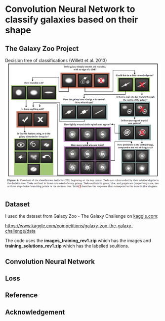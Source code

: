# Convolution Neural Network to classify galaxies based on their shape

## The Galaxy Zoo Project
 Decision tree of classifications (Willett et al. 2013)
![Decision tree](https://github.com/matheenm/GalaxyClassification/blob/main/Images/Decision_tree.png)

## Dataset
I used the dataset from  Galaxy Zoo - The Galaxy Challenge on [kaggle.com](www.kaggle.com):

https://www.kaggle.com/competitions/galaxy-zoo-the-galaxy-challenge/data

The code uses the **images_training_rev1.zip** which has the images and **training_solutions_rev1.zip** which has the labelled soultions.

## Convolution Neural Network

## Loss

## Reference

## Acknowledgement
